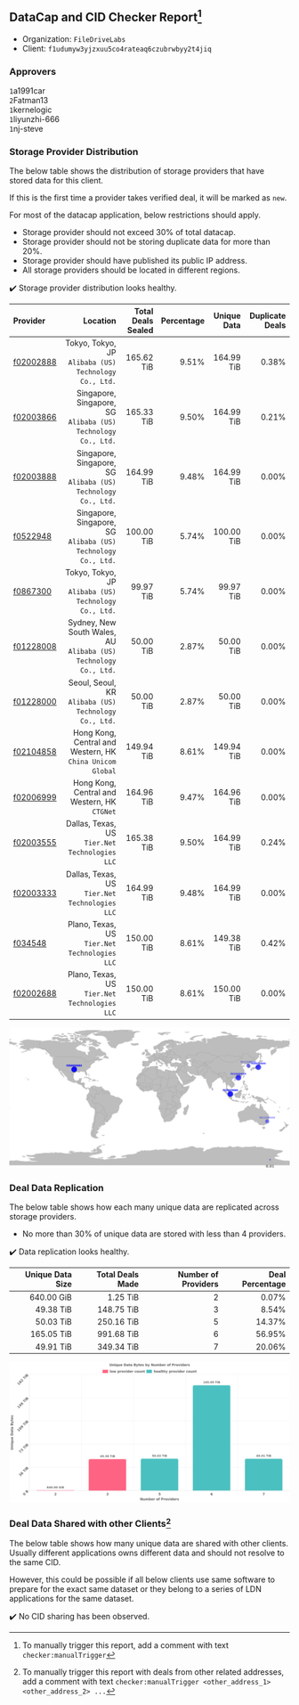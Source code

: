 ## DataCap and CID Checker Report[^1]
 - Organization: `FileDriveLabs`
 - Client: `f1udumyw3yjzxuu5co4rateaq6czubrwbyy2t4jiq`
### Approvers
`1`a1991car<br/>`2`Fatman13<br/>`1`kernelogic<br/>`1`liyunzhi-666<br/>`1`nj-steve

### Storage Provider Distribution
The below table shows the distribution of storage providers that have stored data for this client.

If this is the first time a provider takes verified deal, it will be marked as `new`.

For most of the datacap application, below restrictions should apply.
 - Storage provider should not exceed 30% of total datacap.
 - Storage provider should not be storing duplicate data for more than 20%.
 - Storage provider should have published its public IP address.
 - All storage providers should be located in different regions.

✔️ Storage provider distribution looks healthy.

| Provider                                              |                                                            Location | Total Deals Sealed | Percentage | Unique Data | Duplicate Deals |
| :---------------------------------------------------- | ------------------------------------------------------------------: | -----------------: | ---------: | ----------: | --------------: |
| [f02002888](https://filfox.info/en/address/f02002888) |            Tokyo, Tokyo, JP<br/>`Alibaba (US) Technology Co., Ltd.` |         165.62 TiB |      9.51% |  164.99 TiB |           0.38% |
| [f02003866](https://filfox.info/en/address/f02003866) |    Singapore, Singapore, SG<br/>`Alibaba (US) Technology Co., Ltd.` |         165.33 TiB |      9.50% |  164.99 TiB |           0.21% |
| [f02003888](https://filfox.info/en/address/f02003888) |    Singapore, Singapore, SG<br/>`Alibaba (US) Technology Co., Ltd.` |         164.99 TiB |      9.48% |  164.99 TiB |           0.00% |
| [f0522948](https://filfox.info/en/address/f0522948)   |    Singapore, Singapore, SG<br/>`Alibaba (US) Technology Co., Ltd.` |         100.00 TiB |      5.74% |  100.00 TiB |           0.00% |
| [f0867300](https://filfox.info/en/address/f0867300)   |            Tokyo, Tokyo, JP<br/>`Alibaba (US) Technology Co., Ltd.` |          99.97 TiB |      5.74% |   99.97 TiB |           0.00% |
| [f01228008](https://filfox.info/en/address/f01228008) | Sydney, New South Wales, AU<br/>`Alibaba (US) Technology Co., Ltd.` |          50.00 TiB |      2.87% |   50.00 TiB |           0.00% |
| [f01228000](https://filfox.info/en/address/f01228000) |            Seoul, Seoul, KR<br/>`Alibaba (US) Technology Co., Ltd.` |          50.00 TiB |      2.87% |   50.00 TiB |           0.00% |
| [f02104858](https://filfox.info/en/address/f02104858) |        Hong Kong, Central and Western, HK<br/>`China Unicom Global` |         149.94 TiB |      8.61% |  149.94 TiB |           0.00% |
| [f02006999](https://filfox.info/en/address/f02006999) |                     Hong Kong, Central and Western, HK<br/>`CTGNet` |         164.96 TiB |      9.47% |  164.96 TiB |           0.00% |
| [f02003555](https://filfox.info/en/address/f02003555) |                   Dallas, Texas, US<br/>`Tier.Net Technologies LLC` |         165.38 TiB |      9.50% |  164.99 TiB |           0.24% |
| [f02003333](https://filfox.info/en/address/f02003333) |                   Dallas, Texas, US<br/>`Tier.Net Technologies LLC` |         164.99 TiB |      9.48% |  164.99 TiB |           0.00% |
| [f034548](https://filfox.info/en/address/f034548)     |                    Plano, Texas, US<br/>`Tier.Net Technologies LLC` |         150.00 TiB |      8.61% |  149.38 TiB |           0.42% |
| [f02002688](https://filfox.info/en/address/f02002688) |                    Plano, Texas, US<br/>`Tier.Net Technologies LLC` |         150.00 TiB |      8.61% |  150.00 TiB |           0.00% |

<img src="https://raw.githubusercontent.com/data-preservation-programs/filplus-checker-assets/main/filecoin-project/filecoin-plus-large-datasets/issues/1688/1692799019960.png"/>

### Deal Data Replication
The below table shows how each many unique data are replicated across storage providers.

- No more than 30% of unique data are stored with less than 4 providers.

✔️ Data replication looks healthy.

| Unique Data Size | Total Deals Made | Number of Providers | Deal Percentage |
| ---------------: | ---------------: | ------------------: | --------------: |
|       640.00 GiB |         1.25 TiB |                   2 |           0.07% |
|        49.38 TiB |       148.75 TiB |                   3 |           8.54% |
|        50.03 TiB |       250.16 TiB |                   5 |          14.37% |
|       165.05 TiB |       991.68 TiB |                   6 |          56.95% |
|        49.91 TiB |       349.34 TiB |                   7 |          20.06% |

<img src="https://raw.githubusercontent.com/data-preservation-programs/filplus-checker-assets/main/filecoin-project/filecoin-plus-large-datasets/issues/1688/1692799020764.png"/>

### Deal Data Shared with other Clients[^3]
The below table shows how many unique data are shared with other clients.
Usually different applications owns different data and should not resolve to the same CID.

However, this could be possible if all below clients use same software to prepare for the exact same dataset or they belong to a series of LDN applications for the same dataset.

✔️ No CID sharing has been observed.

[^1]: To manually trigger this report, add a comment with text `checker:manualTrigger`

[^2]: Deals from those addresses are combined into this report as they are specified with `checker:manualTrigger`

[^3]: To manually trigger this report with deals from other related addresses, add a comment with text `checker:manualTrigger <other_address_1> <other_address_2> ...`
